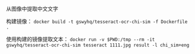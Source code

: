 
从图像中提取中文文字

构建镜像：
`docker build -t gswyhq/tesseract-ocr-chi-sim -f Dockerfile  . `

使用构建的镜像提取文本：
`docker run -v $PWD:/tmp --rm -it gswyhq/tesseract-ocr-chi-sim tesseract 1111.jpg result -l chi_sim+eng`
